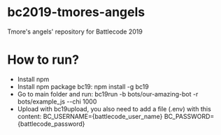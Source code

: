 # bc2019-tmores-angels
Tmore's angels' repository for Battlecode 2019

# How to run?
- Install npm
- Install npm package bc19: npm install -g bc19
- Go to main folder and run: bc19run -b bots/our-amazing-bot -r bots/example_js --chi 1000
- Upload with bc19upload, you also need to add a file (.env) with this content:
BC_USERNAME={battlecode_user_name}
BC_PASSWORD={battlecode_password}
